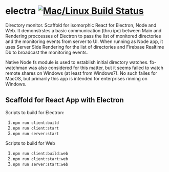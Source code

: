 # electra  [![Mac/Linux Build Status](https://img.shields.io/travis/paulmillr/chokidar/master.svg?label=Mac%20OSX%20%26%20Linux)](https://travis-ci.org/paulmillr/chokidar)

Directory monitor. Scaffold for isomorphic React for Electron, Node and Web. It demonstrstes a basic communication (thru ipc) between Main and Rendering proccesses of Electron to pass the list of monitored directories and the monitoring events from server to UI. 
When running as Node app, it uses Server Side Rendering for the list of directories and Firebase Realtime Db to broadcast the monitoring events.

Native Node fs module is used to establish initial directory watches. fb-watchman was also considered for this matter, but it seems failed to watch remote shares on Windows (at least from Windows7). No such failes for MacOS, but primarily this app is intended for enterprises rinning on Windows. 

## Scaffold for React App with Electron

Scripts to build for Electron:
1. `npm run client:build`
2. `npm run client:start`
3. `npm run server:start`

Scripts to build for Web
1. `npm run client:build:web`
2. `npm run client:start:web`
3. `npm run server:start:web`
